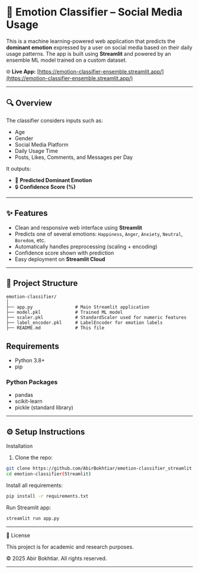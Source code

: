 # 🧠 Emotion Classifier – Social Media Usage

This is a machine learning-powered web application that predicts the **dominant emotion** expressed by a user on social media based on their daily usage patterns. The app is built using **Streamlit** and powered by an ensemble ML model trained on a custom dataset.


🌐 **Live App:** [https://emotion-classifier-ensemble.streamlit.app/](https://emotion-classifier-ensemble.streamlit.app/)

---

## 🔍 Overview

The classifier considers inputs such as:
- Age
- Gender
- Social Media Platform
- Daily Usage Time
- Posts, Likes, Comments, and Messages per Day

It outputs:
- 🎯 **Predicted Dominant Emotion**
- 🔒 **Confidence Score (%)**

---

## ✨ Features

- Clean and responsive web interface using **Streamlit**
- Predicts one of several emotions: `Happiness`, `Anger`, `Anxiety`, `Neutral`, `Boredom`, etc.
- Automatically handles preprocessing (scaling + encoding)
- Confidence score shown with prediction
- Easy deployment on **Streamlit Cloud**

---

## 📁 Project Structure

```
emotion-classifier/
│
├── app.py                # Main Streamlit application
├── model.pkl             # Trained ML model
├── scaler.pkl            # StandardScaler used for numeric features
├── label_encoder.pkl     # LabelEncoder for emotion labels
├── README.md             # This file
```

## Requirements

- Python 3.8+
- pip

### Python Packages

- pandas
- scikit-learn
- pickle (standard library)

---


## ⚙️ Setup Instructions

Installation

1. Clone the repo:

```bash
git clone https://github.com/AbirBokhtiar/emotion-classifier_streamlit.git
cd emotion-classifier(Streamlit)
```

Install all requirements:
```bash
pip install -r requirements.txt
```

Run Streamlit app:
```bash
streamlit run app.py
```

---

📄 License

This project is for academic and research purposes.


© 2025 Abir Bokhtiar. All rights reserved.

---
